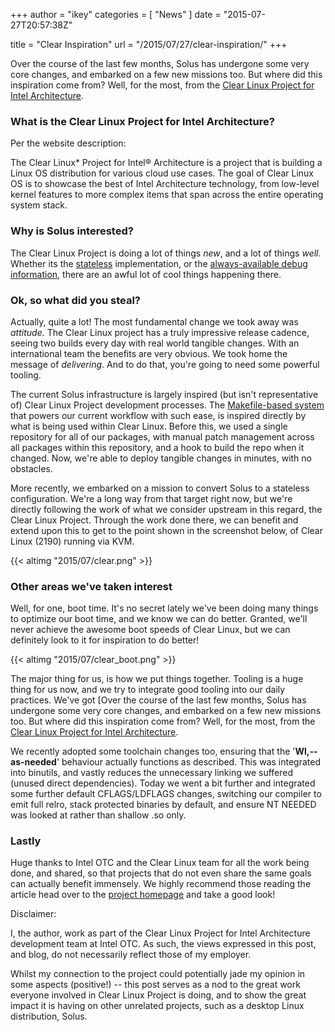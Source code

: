 +++
author = "ikey"
categories = [
"News"
]
date =  "2015-07-27T20:57:38Z"

title = "Clear Inspiration"
url = "/2015/07/27/clear-inspiration/"
+++

Over the course of the last few months, Solus has undergone some very core changes, and embarked on a few new missions too. But where did this inspiration come from? Well, for the most, from the 
[Clear Linux Project for Intel Architecture](https://clearlinux.org/).
<!--more-->

### What is the Clear Linux Project for Intel Architecture?

Per the website description:

The Clear Linux* Project for Intel® Architecture is a project that is building a Linux OS distribution for various cloud use cases. The goal of Clear Linux OS is to showcase the best of Intel Architecture technology, from low-level kernel features to 
more complex items that span across the entire operating system stack.

### Why is Solus interested?

The Clear Linux Project is doing a lot of things *new*, and a lot of things *well*. Whether its the [stateless](https://clearlinux.org/features/stateless) implementation, or the 
[always-available debug information](https://clearlinux.org/features/all-debug-information-all-time), there are an awful lot of cool things happening there.

### Ok, so what did you steal?

Actually, quite a lot! The most fundamental change we took away was *attitude.* The Clear Linux project has a truly impressive release cadence, seeing two builds every day with real world tangible changes. With an international team the 
benefits are very obvious. We took home the message of *delivering*. And to do that, you're going to need some powerful tooling.

The current Solus infrastructure is largely inspired (but isn't representative of) Clear Linux Project development processes. The [Makefile-based system](https://git.solus-project.com/common/about/) that powers our current workflow with such ease, 
is inspired directly by what is being used within Clear Linux. Before this, we used a single repository for all of our packages, with manual patch management across all packages within this repository, and a hook to build the repo when it changed. Now, 
we're able to deploy tangible changes in minutes, with no obstacles.

More recently, we embarked on a mission to convert Solus to a stateless configuration. We're a long way from that target right now, but we're directly following the work of what we consider upstream in this regard, the Clear Linux Project. Through the 
work done there, we can benefit and extend upon this to get to the point shown in the screenshot below, of Clear Linux (2190) running via KVM.

{{< altimg "2015/07/clear.png" >}}

### Other areas we've taken interest

Well, for one, boot time. It's no secret lately we've been doing many things to optimize our boot time, and we know we can do better. Granted, we'll never achieve the awesome boot speeds of Clear Linux, but we can definitely look to it for 
inspiration to do better!

{{< altimg "2015/07/clear_boot.png" >}}

The major thing for us, is how we put things together. Tooling is a huge thing for us now, and we try to integrate good tooling into our daily practices. We've got [Over the course of the last few months, Solus has undergone some very core 
changes, and embarked on a few new missions too. But where did this inspiration come from? Well, for the most, from the [Clear Linux Project for Intel Architecture](https://clearlinux.org/).

We recently adopted some toolchain changes too, ensuring that the '**Wl,--as-needed**' behaviour actually functions as described. This was integrated into binutils, and vastly reduces the unnecessary linking we suffered 
(unused direct dependencies). Today we went a bit further and integrated some further default CFLAGS/LDFLAGS changes, switching our compiler to emit full relro, stack protected binaries by default, and ensure NT NEEDED was looked at 
rather than shallow .so only.

### Lastly

Huge thanks to Intel OTC and the Clear Linux team for all the work being done, and shared, so that projects that do not even share the same goals can actually benefit immensely. We highly recommend those reading the article head over to the 
[project homepage](https://clearlinux.org/) and take a good look!

Disclaimer:

I, the author, work as part of the Clear Linux Project for Intel Architecture development team at Intel OTC. As such, the views expressed in this post, and blog, do not necessarily reflect those of my employer.

Whilst my connection to the project could potentially jade my opinion in some aspects (positive!) -- this post serves as a nod to the great work everyone involved in Clear Linux Project is doing, and to show the great impact it is having on other 
unrelated projects, such as a desktop Linux distribution, Solus.